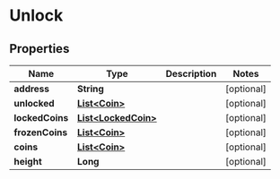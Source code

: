 
# Unlock

## Properties
Name | Type | Description | Notes
------------ | ------------- | ------------- | -------------
**address** | **String** |  |  [optional]
**unlocked** | [**List&lt;Coin&gt;**](Coin.md) |  |  [optional]
**lockedCoins** | [**List&lt;LockedCoin&gt;**](LockedCoin.md) |  |  [optional]
**frozenCoins** | [**List&lt;Coin&gt;**](Coin.md) |  |  [optional]
**coins** | [**List&lt;Coin&gt;**](Coin.md) |  |  [optional]
**height** | **Long** |  |  [optional]



